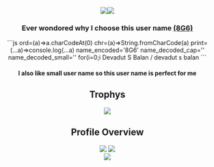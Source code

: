 



<div align="center"> 
  <img src="https://readme-typing-svg.herokuapp.com/?lines=Hi,+There!+%F0%9F%91%8B;I+am+Devadut+S+Balan+....;!&center=true&size=30"><img src="https://komarev.com/ghpvc/?username=DevadutSB">
 <h3>Ever wondored why I choose this user name <a href='https://github.com/8G6'>(8G6)</a></h3>
  ```js
      ord=(a)=>a.charCodeAt(0)
      chr=(a)=>String.fromCharCode(a)
      print=(...a)=>console.log(...a)
      name_encoded='8G6'
      name_decoded_cap=''
      name_decoded_small=''
      for(i=0;i<name_encoded.length;i++){
          name_decoded_cap   += chr(ord(name_encoded[i])+12)
          name_decoded_small += chr(ord(name_encoded[i])+44)
      }
      print(name_decoded_cap,name_decoded_small)
      //Output : DSB dsb
      //Output is given for thoose who are too lazy to copy paste this code and run it 
      // DSB / dsb  => Devadut S Balan / devadut s balan
 ```
 
  <h4>I also like small user name so this user name is perfect for me</h4>
   <h2 align="center">Trophys</h2>
   <img src="https://github-profile-trophy.vercel.app/?username=DevadutSB&theme=discord&&row=2&column=3">
   <h2 align="center">Profile Overview</h2>
   <img src="https://github-readme-stats.vercel.app/api?username=DevadutSB&theme=blue-green">
   <img src="https://github-readme-streak-stats.herokuapp.com/?user=DevadutSB&theme=blue-green">
   <br>
   <img src="https://github-readme-stats.vercel.app/api/top-langs/?username=DevadutSB&theme=highcontrast"> 
   <h2>
</div>
